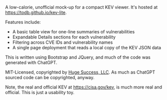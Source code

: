 A low-calorie, unofficial mock-up for a compact KEV viewer. It's hosted at https://todb.github.io/kev-lite.

Features include:

* A basic table view for one-line summaries of vulnerabilities
* Expandable Details sections for each vulnerability
* Filtering across CVE IDs and vulnerability names
* A single page deployment that reads a local copy of the KEV JSON data

This is written using Bootstrap and JQuery, and much of the code was generated with ChatGPT.

MIT-Licensed, copyrighted by [Huge Success, LLC](https://hugesuccess.org). As much as ChatGPT sourced code can be copyrighted, anyway.

Note, the real and official KEV at https://cisa.gov/kev, is much more real and official. This is just a usability toy.
